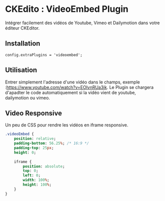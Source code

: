 # CKEdito : VideoEmbed Plugin
Intégrer facilement des vidéos de Youtube, Vimeo et Dailymotion dans votre éditeur CKEditor.

## Installation
`config.extraPlugins = 'videoembed';`

## Utilisation
Entrer simplement l'adresse d'une vidéo dans le champs, exemple :https://www.youtube.com/watch?v=EOIvnRUa3ik. Le Plugin se chargera d'apadter le code automatiquement si la vidéo vient de youtube, dailymotion ou vimeo.

## Video Responsive
Un peu de CSS pour rendre les vidéos en iframe responsive.
```sass
.videoEmbed {
    position: relative;
    padding-bottom: 56.25%; /* 16:9 */
    padding-top: 25px;
    height: 0;
    
    iframe {
        position: absolute;
        top: 0;
        left: 0;
        width: 100%;
        height: 100%;
    }
}
```
